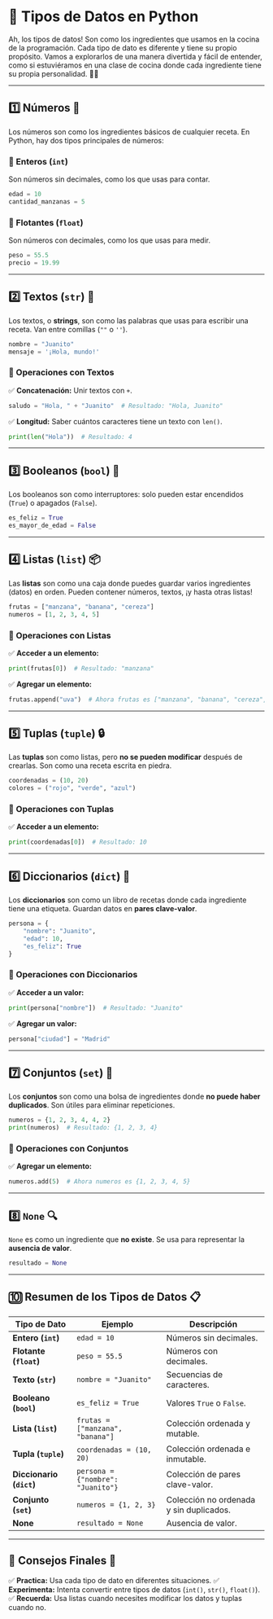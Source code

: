 # 📌 Tipos de Datos en Python

Ah, los tipos de datos! Son como los ingredientes que usamos en la cocina de la programación. Cada tipo de dato es diferente y tiene su propio propósito. Vamos a explorarlos de una manera divertida y fácil de entender, como si estuviéramos en una clase de cocina donde cada ingrediente tiene su propia personalidad. 🍳✨

---

## 1️⃣ Números 🔢

Los números son como los ingredientes básicos de cualquier receta. En Python, hay dos tipos principales de números:

### 🔹 Enteros (`int`)
Son números sin decimales, como los que usas para contar.
```python
edad = 10
cantidad_manzanas = 5
```

### 🔹 Flotantes (`float`)
Son números con decimales, como los que usas para medir.
```python
peso = 55.5
precio = 19.99
```

---

## 2️⃣ Textos (`str`) 📝

Los textos, o **strings**, son como las palabras que usas para escribir una receta. Van entre comillas (`""` o `''`).
```python
nombre = "Juanito"
mensaje = '¡Hola, mundo!'
```

### 🔹 Operaciones con Textos
✅ **Concatenación:** Unir textos con `+`.
```python
saludo = "Hola, " + "Juanito"  # Resultado: "Hola, Juanito"
```
✅ **Longitud:** Saber cuántos caracteres tiene un texto con `len()`.
```python
print(len("Hola"))  # Resultado: 4
```

---

## 3️⃣ Booleanos (`bool`) 🔘

Los booleanos son como interruptores: solo pueden estar encendidos (`True`) o apagados (`False`).
```python
es_feliz = True
es_mayor_de_edad = False
```

---

## 4️⃣ Listas (`list`) 📦

Las **listas** son como una caja donde puedes guardar varios ingredientes (datos) en orden. Pueden contener números, textos, ¡y hasta otras listas!
```python
frutas = ["manzana", "banana", "cereza"]
numeros = [1, 2, 3, 4, 5]
```

### 🔹 Operaciones con Listas
✅ **Acceder a un elemento:**
```python
print(frutas[0])  # Resultado: "manzana"
```
✅ **Agregar un elemento:**
```python
frutas.append("uva")  # Ahora frutas es ["manzana", "banana", "cereza", "uva"]
```

---

## 5️⃣ Tuplas (`tuple`) 🔒

Las **tuplas** son como listas, pero **no se pueden modificar** después de crearlas. Son como una receta escrita en piedra.
```python
coordenadas = (10, 20)
colores = ("rojo", "verde", "azul")
```

### 🔹 Operaciones con Tuplas
✅ **Acceder a un elemento:**
```python
print(coordenadas[0])  # Resultado: 10
```

---

## 6️⃣ Diccionarios (`dict`) 📖

Los **diccionarios** son como un libro de recetas donde cada ingrediente tiene una etiqueta. Guardan datos en **pares clave-valor**.
```python
persona = {
    "nombre": "Juanito",
    "edad": 10,
    "es_feliz": True
}
```

### 🔹 Operaciones con Diccionarios
✅ **Acceder a un valor:**
```python
print(persona["nombre"])  # Resultado: "Juanito"
```
✅ **Agregar un valor:**
```python
persona["ciudad"] = "Madrid"
```

---

## 7️⃣ Conjuntos (`set`) 🎲

Los **conjuntos** son como una bolsa de ingredientes donde **no puede haber duplicados**. Son útiles para eliminar repeticiones.
```python
numeros = {1, 2, 3, 4, 4, 2}
print(numeros)  # Resultado: {1, 2, 3, 4}
```

### 🔹 Operaciones con Conjuntos
✅ **Agregar un elemento:**
```python
numeros.add(5)  # Ahora numeros es {1, 2, 3, 4, 5}
```

---

## 8️⃣ `None` 🔍

`None` es como un ingrediente que **no existe**. Se usa para representar la **ausencia de valor**.
```python
resultado = None
```

---

## 🔟 Resumen de los Tipos de Datos 📋

| Tipo de Dato   | Ejemplo                           | Descripción                              |
|---------------|----------------------------------|------------------------------------------|
| **Entero (`int`)** | `edad = 10`                     | Números sin decimales.                   |
| **Flotante (`float`)** | `peso = 55.5`                   | Números con decimales.                   |
| **Texto (`str`)** | `nombre = "Juanito"`         | Secuencias de caracteres.                |
| **Booleano (`bool`)** | `es_feliz = True`          | Valores `True` o `False`.                |
| **Lista (`list`)** | `frutas = ["manzana", "banana"]` | Colección ordenada y mutable.           |
| **Tupla (`tuple`)** | `coordenadas = (10, 20)`  | Colección ordenada e inmutable.         |
| **Diccionario (`dict`)** | `persona = {"nombre": "Juanito"}` | Colección de pares clave-valor. |
| **Conjunto (`set`)** | `numeros = {1, 2, 3}`      | Colección no ordenada y sin duplicados. |
| **None** | `resultado = None`         | Ausencia de valor.                      |

---

## 🎯 Consejos Finales 🏁
✅ **Practica:** Usa cada tipo de dato en diferentes situaciones.
✅ **Experimenta:** Intenta convertir entre tipos de datos (`int()`, `str()`, `float()`).
✅ **Recuerda:** Usa listas cuando necesites modificar los datos y tuplas cuando no.





